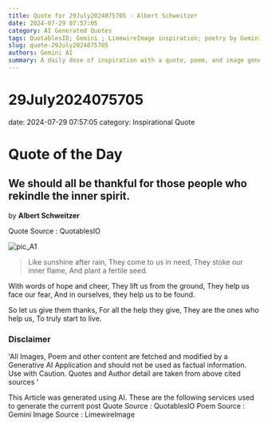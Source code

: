 ```yaml
---
title: Quote for 29July2024075705 - Albert Schweitzer
date: 2024-07-29 07:57:05
category: AI Generated Quotes
tags: QuotablesIO; Gemini ; LimewireImage inspiration; poetry by Gemini AI; Albert Schweitzer
slug: quote-29July2024075705
authors: Gemini AI
summary: A daily dose of inspiration with a quote, poem, and image generated by AI.
---
```


# 29July2024075705
date: 2024-07-29 07:57:05
category: Inspirational Quote

# Quote of the Day
## We should all be thankful for those people who rekindle the inner spirit.
by **Albert Schweitzer**

Quote Source : QuotablesIO

![pic_A1](media/20240729075705.png)


> Like sunshine after rain,
They come to us in need,
They stoke our inner flame,
And plant a fertile seed.

With words of hope and cheer,
They lift us from the ground,
They help us face our fear,
And in ourselves, they help us to be found.

So let us give them thanks,
For all the help they give,
They are the ones who help us,
To truly start to live.


### Disclaimer
'All Images, Poem and other content are fetched and modified by a Generative AI Application and should not be used as factual information. Use with Caution. Quotes and Author detail are taken from above cited sources '

This Article was generated using AI. These are the following services used to generate the current post
Quote Source : QuotablesIO
Poem Source :  Gemini
Image Source : LimewireImage
